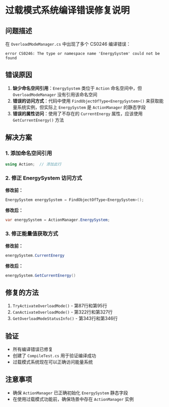 # 过载模式系统编译错误修复说明

## 问题描述
在 `OverloadModeManager.cs` 中出现了多个 CS0246 编译错误：
```
error CS0246: The type or namespace name 'EnergySystem' could not be found
```

## 错误原因
1. **缺少命名空间引用**：`EnergySystem` 类位于 `Action` 命名空间中，但 `OverloadModeManager` 没有引用该命名空间
2. **错误的访问方式**：代码中使用 `FindObjectOfType<EnergySystem>()` 来获取能量系统实例，但实际上 `EnergySystem` 是 `ActionManager` 的静态字段
3. **错误的属性访问**：使用了不存在的 `CurrentEnergy` 属性，应该使用 `GetCurrentEnergy()` 方法

## 解决方案

### 1. 添加命名空间引用
```csharp
using Action;  // 添加此行
```

### 2. 修正 EnergySystem 访问方式
**修改前：**
```csharp
EnergySystem energySystem = FindObjectOfType<EnergySystem>();
```

**修改后：**
```csharp
var energySystem = ActionManager.EnergySystem;
```

### 3. 修正能量值获取方式
**修改前：**
```csharp
energySystem.CurrentEnergy
```

**修改后：**
```csharp
energySystem.GetCurrentEnergy()
```

## 修复的方法
1. `TryActivateOverloadMode()` - 第87行和第95行
2. `CanActivateOverloadMode()` - 第322行和第327行  
3. `GetOverloadModeStatusInfo()` - 第343行和第346行

## 验证
- 所有编译错误已修复
- 创建了 `CompileTest.cs` 用于验证编译成功
- 过载模式系统现在可以正确访问能量系统

## 注意事项
- 确保 `ActionManager` 已正确初始化 `EnergySystem` 静态字段
- 在使用过载模式功能前，确保场景中存在 `ActionManager` 实例